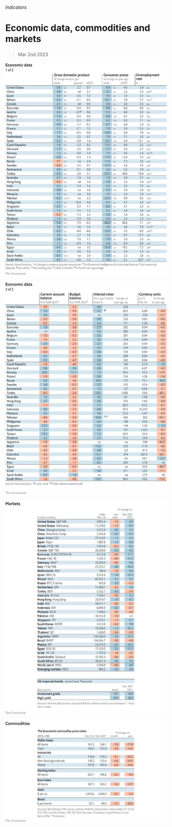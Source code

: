 ###### Indicators

# Economic data, commodities and markets 

#####  

> Mar 2nd 2023 

![image](images/20230304_INT101.png) 


![image](images/20230304_INT102.png) 


![image](images/20230304_INT201.png) 


![image](images/20230304_INT401.png) 


